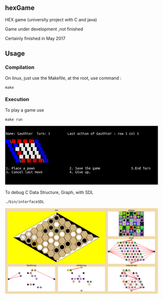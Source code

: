 ## hexGame
HEX game (university project with C and java)

Game under development ,not finished

Certainly finished in May 2017


## Usage

### Compilation

On linux, just use the Makefile,
at the root, use command :

```viml
make
```


### Execution

To play a game use

```viml
make run
```
![all text](https://github.com/hiergaut/hexGame/blob/master/file/pictureGame.png)

To debug C Data Structure, Graph, with SDL

```viml
./bin/interfaceSDL
```

![alt text](https://github.com/hiergaut/hexGame/blob/master/file/pictureIHM.png)

